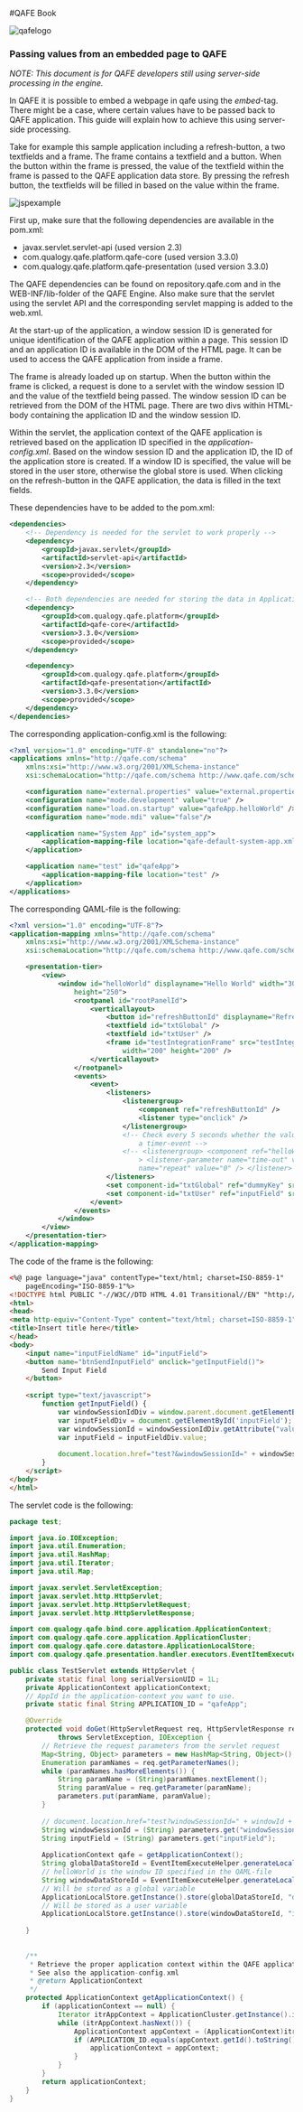 #QAFE Book

![qafelogo](http://www.qafe.com/wp-content/themes/qafe2013/img/logo.png)

### Passing values from an embedded page to QAFE
*_NOTE: This document is for QAFE developers still using server-side processing in the engine._*

In QAFE it is possible to embed a webpage in qafe using the _embed_-tag. There might be a case, where certain values have to be passed back to QAFE application. This guide will explain how to achieve this using server-side processing.

Take for example this sample application including a refresh-button, a two textfields and a frame. The frame contains a textfield and a button. When the button within the frame is pressed, the value of the textfield within the frame is passed to the QAFE application data store. By pressing the refresh button, the textfields will be filled in based on the value within the frame.

![jspexample](https://github.com/qafedev/qafedev.github.io/raw/master/assets/images/passing-values-frame-example.png)

First up, make sure that the following dependencies are available in the pom.xml:
- javax.servlet.servlet-api (used version 2.3)
- com.qualogy.qafe.platform.qafe-core (used version 3.3.0)
- com.qualogy.qafe.platform.qafe-presentation (used version 3.3.0)

The QAFE dependencies can be found on repository.qafe.com and in the WEB-INF/lib-folder of the QAFE Engine. Also make sure that the servlet using the servlet API and the corresponding servlet mapping is added to the web.xml.

At the start-up of the application, a window session ID is generated for unique identification of the QAFE application within a page. This session ID and an application ID is available in the DOM of the HTML page. It can be used to access the QAFE application from inside a frame.

The frame is already loaded up on startup. When the button within the frame is clicked, a request is done to a servlet with the window session ID and the value of the textfield being passed. The window session ID can be retrieved from the DOM of the HTML page. There are two divs within HTML-body containing the application ID and the window session ID. 

Within the servlet, the application context of the QAFE application is retrieved based on the application ID specified in the _application-config.xml_. Based on the window session ID and the application ID, the ID of the application store is created. If a window ID is specified, the value will be stored in the user store, otherwise the global store is used. When clicking on the refresh-button in the QAFE application, the data is filled in the text fields.

These dependencies have to be added to the pom.xml:
```xml
<dependencies>
	<!-- Dependency is needed for the servlet to work properly -->
	<dependency>
		<groupId>javax.servlet</groupId>
		<artifactId>servlet-api</artifactId>
		<version>2.3</version>
		<scope>provided</scope>
	</dependency>

	<!-- Both dependencies are needed for storing the data in Application Store -->
	<dependency>
		<groupId>com.qualogy.qafe.platform</groupId>
		<artifactId>qafe-core</artifactId>
		<version>3.3.0</version>
		<scope>provided</scope>
	</dependency>

	<dependency>
		<groupId>com.qualogy.qafe.platform</groupId>
		<artifactId>qafe-presentation</artifactId>
		<version>3.3.0</version>
		<scope>provided</scope>
	</dependency>
</dependencies>
```

The corresponding application-config.xml is the following:
```xml
<?xml version="1.0" encoding="UTF-8" standalone="no"?>
<applications xmlns="http://qafe.com/schema"
    xmlns:xsi="http://www.w3.org/2001/XMLSchema-instance"
    xsi:schemaLocation="http://qafe.com/schema http://www.qafe.com/schema/application-context.xsd">

    <configuration name="external.properties" value="external.properties" />
    <configuration name="mode.development" value="true" />
    <configuration name="load.on.startup" value="qafeApp.helloWorld" />
    <configuration name="mode.mdi" value="false"/>

    <application name="System App" id="system_app">
        <application-mapping-file location="qafe-default-system-app.xml" />
    </application>

    <application name="test" id="qafeApp">
        <application-mapping-file location="test" />
    </application>
</applications>

```

The corresponding QAML-file is the following:
```xml
<?xml version="1.0" encoding="UTF-8"?>
<application-mapping xmlns="http://qafe.com/schema"
	xmlns:xsi="http://www.w3.org/2001/XMLSchema-instance"
	xsi:schemaLocation="http://qafe.com/schema http://www.qafe.com/schema/application-mapping.xsd">

	<presentation-tier>
		<view>
			<window id="helloWorld" displayname="Hello World" width="300"
				height="250">
				<rootpanel id="rootPanelId">
					<verticallayout>
						<button id="refreshButtonId" displayname="Refresh" />
						<textfield id="txtGlobal" />
						<textfield id="txtUser" />
						<frame id="testIntegrationFrame" src="testIntegration.jsp"
							width="200" height="200" />
					</verticallayout>
				</rootpanel>
				<events>
					<event>
						<listeners>
							<listenergroup>
								<component ref="refreshButtonId" />
								<listener type="onclick" />
							</listenergroup>
							<!-- Check every 5 seconds whether the value has been changed using 
								a timer-event -->
							<!-- <listenergroup> <component ref="helloWorld" /> <listener type="ontimer" 
								> <listener-parameter name="time-out" value="5000" /> <listener-parameter 
								name="repeat" value="0" /> </listener> </listenergroup> -->
						</listeners>
						<set component-id="txtGlobal" ref="dummyKey" src="global" />
						<set component-id="txtUser" ref="inputField" src="user" />
					</event>
				</events>
			</window>
		</view>
	</presentation-tier>
</application-mapping> 
```

The code of the frame is the following:
```html
<%@ page language="java" contentType="text/html; charset=ISO-8859-1"
    pageEncoding="ISO-8859-1"%>
<!DOCTYPE html PUBLIC "-//W3C//DTD HTML 4.01 Transitional//EN" "http://www.w3.org/TR/html4/loose.dtd">
<html>
<head>
<meta http-equiv="Content-Type" content="text/html; charset=ISO-8859-1">
<title>Insert title here</title>
</head>
<body>
	<input name="inputFieldName" id="inputField">
	<button name="btnSendInputField" onclick="getInputField()">
		Send Input Field
	</button>
	
	<script type="text/javascript">
		function getInputField() {
			var windowSessionIdDiv = window.parent.document.getElementById('winId');
			var inputFieldDiv = document.getElementById('inputField');
			var windowSessionId = windowSessionIdDiv.getAttribute("value");  
			var inputField = inputFieldDiv.value;
			
			document.location.href="test?&windowSessionId=" + windowSessionId + "&inputField=" + inputField;
		}
	</script>
</body>
</html>
```

The servlet code is the following:
```java
package test;

import java.io.IOException;
import java.util.Enumeration;
import java.util.HashMap;
import java.util.Iterator;
import java.util.Map;

import javax.servlet.ServletException;
import javax.servlet.http.HttpServlet;
import javax.servlet.http.HttpServletRequest;
import javax.servlet.http.HttpServletResponse;

import com.qualogy.qafe.bind.core.application.ApplicationContext;
import com.qualogy.qafe.core.application.ApplicationCluster;
import com.qualogy.qafe.core.datastore.ApplicationLocalStore;
import com.qualogy.qafe.presentation.handler.executors.EventItemExecuteHelper;

public class TestServlet extends HttpServlet {
	private static final long serialVersionUID = 1L;
	private ApplicationContext applicationContext;
	// AppId in the application-context you want to use.
	private static final String APPLICATION_ID = "qafeApp";

	@Override
	protected void doGet(HttpServletRequest req, HttpServletResponse resp)
			throws ServletException, IOException {
		// Retrieve the request parameters from the servlet request 
		Map<String, Object> parameters = new HashMap<String, Object>();
		Enumeration paramNames = req.getParameterNames();
		while (paramNames.hasMoreElements()) {
			String paramName = (String)paramNames.nextElement();
			String paramValue = req.getParameter(paramName);
			parameters.put(paramName, paramValue);
		}
		
		// document.location.href="test?windowSessionId=" + windowId + "&inputField=" + inputField;
		String windowSessionId = (String) parameters.get("windowSessionId");
		String inputField = (String) parameters.get("inputField");
		
		ApplicationContext qafe = getApplicationContext();
		String globalDataStoreId = EventItemExecuteHelper.generateLocalStoreId(windowSessionId, qafe, null);
		// helloWorld is the window ID specified in the QAML-file
		String windowDataStoreId = EventItemExecuteHelper.generateLocalStoreId(windowSessionId, qafe, "helloWorld");
		// Will be stored as a global variable
		ApplicationLocalStore.getInstance().store(globalDataStoreId, "dummyKey", "dummyValue");
		// Will be stored as a user variable
		ApplicationLocalStore.getInstance().store(windowDataStoreId, "inputField", inputField);
		
	}
	
	
	/**
	 * Retrieve the proper application context within the QAFE application based on the ID defined in the application-config
	 * See also the application-config.xml
	 * @return ApplicationContext
	 */
	protected ApplicationContext getApplicationContext() {
		if (applicationContext == null) {
			Iterator itrAppContext = ApplicationCluster.getInstance().iterator();
			while (itrAppContext.hasNext()) {
				ApplicationContext appContext = (ApplicationContext)itrAppContext.next();
				if (APPLICATION_ID.equals(appContext.getId().toString())) {
					applicationContext = appContext;
				}
			}	
		}
		return applicationContext;
	}	
}
```
